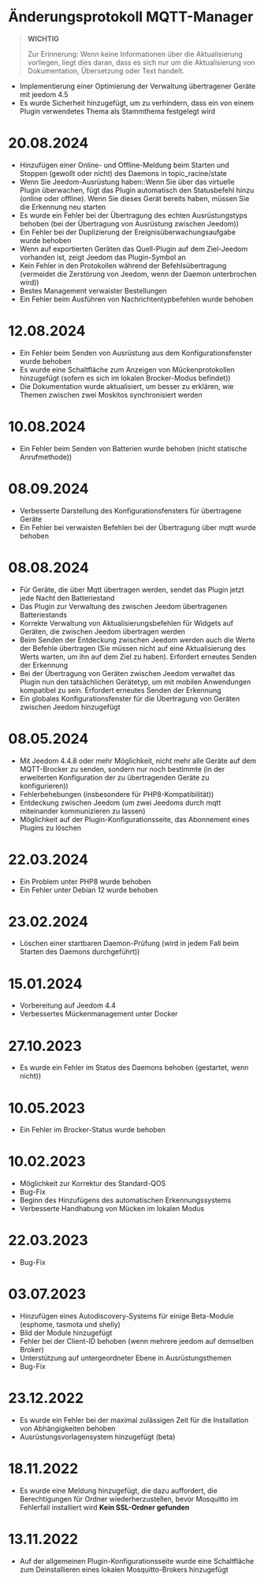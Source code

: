 # Änderungsprotokoll MQTT-Manager

>**WICHTIG**
>
>Zur Erinnerung: Wenn keine Informationen über die Aktualisierung vorliegen, liegt dies daran, dass es sich nur um die Aktualisierung von Dokumentation, Übersetzung oder Text handelt.

- Implementierung einer Optimierung der Verwaltung übertragener Geräte mit jeedom 4.5
- Es wurde Sicherheit hinzugefügt, um zu verhindern, dass ein von einem Plugin verwendetes Thema als Stammthema festgelegt wird

# 20.08.2024

- Hinzufügen einer Online- und Offline-Meldung beim Starten und Stoppen (gewollt oder nicht) des Daemons in topic_racine/state
- Wenn Sie Jeedom-Ausrüstung haben::Wenn Sie über das virtuelle Plugin überwachen, fügt das Plugin automatisch den Statusbefehl hinzu (online oder offline). Wenn Sie dieses Gerät bereits haben, müssen Sie die Erkennung neu starten
- Es wurde ein Fehler bei der Übertragung des echten Ausrüstungstyps behoben (bei der Übertragung von Ausrüstung zwischen Jeedom))
- Ein Fehler bei der Duplizierung der Ereignisüberwachungsaufgabe wurde behoben
- Wenn auf exportierten Geräten das Quell-Plugin auf dem Ziel-Jeedom vorhanden ist, zeigt Jeedom das Plugin-Symbol an
- Kein Fehler in den Protokollen während der Befehlsübertragung (vermeidet die Zerstörung von Jeedom, wenn der Daemon unterbrochen wird))
- Bestes Management verwaister Bestellungen
- Ein Fehler beim Ausführen von Nachrichtentypbefehlen wurde behoben

# 12.08.2024

- Ein Fehler beim Senden von Ausrüstung aus dem Konfigurationsfenster wurde behoben
- Es wurde eine Schaltfläche zum Anzeigen von Mückenprotokollen hinzugefügt (sofern es sich im lokalen Brocker-Modus befindet))
- Die Dokumentation wurde aktualisiert, um besser zu erklären, wie Themen zwischen zwei Moskitos synchronisiert werden

# 10.08.2024

- Ein Fehler beim Senden von Batterien wurde behoben (nicht statische Anrufmethode))

# 08.09.2024

- Verbesserte Darstellung des Konfigurationsfensters für übertragene Geräte
- Ein Fehler bei verwaisten Befehlen bei der Übertragung über mqtt wurde behoben

# 08.08.2024

- Für Geräte, die über Mqtt übertragen werden, sendet das Plugin jetzt jede Nacht den Batteriestand
- Das Plugin zur Verwaltung des zwischen Jeedom übertragenen Batteriestands
- Korrekte Verwaltung von Aktualisierungsbefehlen für Widgets auf Geräten, die zwischen Jeedom übertragen werden
- Beim Senden der Entdeckung zwischen Jeedom werden auch die Werte der Befehle übertragen (Sie müssen nicht auf eine Aktualisierung des Werts warten, um ihn auf dem Ziel zu haben). Erfordert erneutes Senden der Erkennung
- Bei der Übertragung von Geräten zwischen Jeedom verwaltet das Plugin nun den tatsächlichen Gerätetyp, um mit mobilen Anwendungen kompatibel zu sein. Erfordert erneutes Senden der Erkennung
- Ein globales Konfigurationsfenster für die Übertragung von Geräten zwischen Jeedom hinzugefügt

# 08.05.2024

- Mit Jeedom 4.4.8 oder mehr Möglichkeit, nicht mehr alle Geräte auf dem MQTT-Brocker zu senden, sondern nur noch bestimmte (in der erweiterten Konfiguration der zu übertragenden Geräte zu konfigurieren))
- Fehlerbehebungen (insbesondere für PHP8-Kompatibilität))
- Entdeckung zwischen Jeedom (um zwei Jeedoms durch mqtt miteinander kommunizieren zu lassen)
- Möglichkeit auf der Plugin-Konfigurationsseite, das Abonnement eines Plugins zu löschen

# 22.03.2024

- Ein Problem unter PHP8 wurde behoben
- Ein Fehler unter Debian 12 wurde behoben

# 23.02.2024

- Löschen einer startbaren Daemon-Prüfung (wird in jedem Fall beim Starten des Daemons durchgeführt))

# 15.01.2024

- Vorbereitung auf Jeedom 4.4
- Verbessertes Mückenmanagement unter Docker

# 27.10.2023

- Es wurde ein Fehler im Status des Daemons behoben (gestartet, wenn nicht))

# 10.05.2023

- Ein Fehler im Brocker-Status wurde behoben

# 10.02.2023

- Möglichkeit zur Korrektur des Standard-QOS
- Bug-Fix
- Beginn des Hinzufügens des automatischen Erkennungssystems
- Verbesserte Handhabung von Mücken im lokalen Modus

# 22.03.2023

- Bug-Fix

# 03.07.2023

- Hinzufügen eines Autodiscovery-Systems für einige Beta-Module (esphome, tasmota und shelly)
- Bild der Module hinzugefügt
- Fehler bei der Client-ID behoben (wenn mehrere jeedom auf demselben Broker)
- Unterstützung auf untergeordneter Ebene in Ausrüstungsthemen
- Bug-Fix

# 23.12.2022

- Es wurde ein Fehler bei der maximal zulässigen Zeit für die Installation von Abhängigkeiten behoben
- Ausrüstungsvorlagensystem hinzugefügt (beta)

# 18.11.2022

- Es wurde eine Meldung hinzugefügt, die dazu auffordert, die Berechtigungen für Ordner wiederherzustellen, bevor Mosquitto im Fehlerfall installiert wird **Kein SSL-Ordner gefunden**

# 13.11.2022

- Auf der allgemeinen Plugin-Konfigurationsseite wurde eine Schaltfläche zum Deinstallieren eines lokalen Mosquitto-Brokers hinzugefügt
